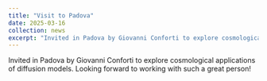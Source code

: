 ```yaml
---
title: "Visit to Padova"
date: 2025-03-16
collection: news
excerpt: "Invited in Padova by Giovanni Conforti to explore cosmological applications of diffusion models. Looking forward to working with such a great person!"
---
```


Invited in Padova by Giovanni Conforti to explore cosmological applications of diffusion models. Looking forward to working with such a great person!
